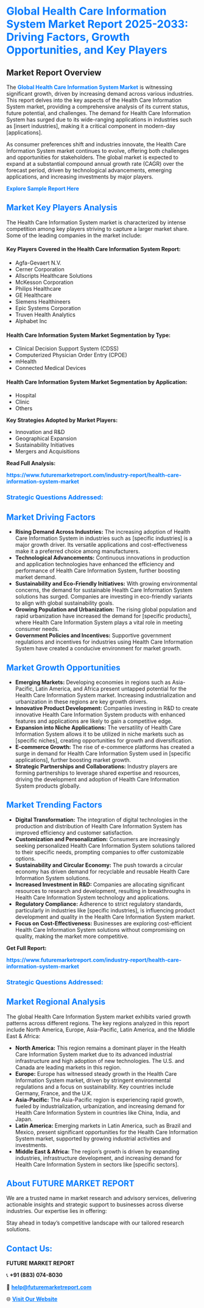 <h1 style="color: #007BFF;">Global Health Care Information System Market Report 2025-2033: Driving Factors, Growth Opportunities, and Key Players</h1>

<section id="overview">
<h2>Market Report Overview</h2>
<p>The <a href="https://www.futuremarketreport.com/industry-report/health-care-information-system-market" style="color: #007BFF; text-decoration: none;"><strong>Global Health Care Information System Market</strong></a> is witnessing significant growth, driven by increasing demand across various industries. This report delves into the key aspects of the Health Care Information System market, providing a comprehensive analysis of its current status, future potential, and challenges. The demand for Health Care Information System has surged due to its wide-ranging applications in industries such as [insert industries], making it a critical component in modern-day [applications].</p>
<p>As consumer preferences shift and industries innovate, the Health Care Information System market continues to evolve, offering both challenges and opportunities for stakeholders. The global market is expected to expand at a substantial compound annual growth rate (CAGR) over the forecast period, driven by technological advancements, emerging applications, and increasing investments by major players.</p>
</section>

<section id="overview">
<p><a href="https://www.futuremarketreport.com/request-sample/reportId=98844" style="color: #007BFF; text-decoration: none;"><strong>Explore Sample Report Here</strong></a></p>
</section>

<section id="key-players">
<h2 style="color: #007BFF;">Market Key Players Analysis</h2>
<p>The Health Care Information System market is characterized by intense competition among key players striving to capture a larger market share. Some of the leading companies in the market include:</p>
<h4>Key Players Covered in the Health Care Information System Report:</h4>
<ul><li>Agfa-Gevaert N.V.</li><li>Cerner Corporation</li><li>Allscripts Healthcare Solutions</li><li>McKesson Corporation</li><li>Philips Healthcare</li><li>GE Healthcare</li><li>Siemens Healthineers</li><li>Epic Systems Corporation</li><li>Truven Health Analytics</li><li>Alphabet Inc</li></ul>
<h4>Health Care Information System Market Segmentation by Type:</h4>
<ul><li>Clinical Decision Support System (CDSS)</li><li>Computerized Physician Order Entry (CPOE)</li><li>mHealth</li><li>Connected Medical Devices</li></ul>

<h4>Health Care Information System Market Segmentation by Application:</h4>
<ul><li>Hospital</li><li>Clinic</li><li>Others</li></ul>
<p><strong>Key Strategies Adopted by Market Players:</strong></p>
<ul>
<li>Innovation and R&D</li>
<li>Geographical Expansion</li>
<li>Sustainability Initiatives</li>
<li>Mergers and Acquisitions</li>
</ul>
</section>

<section>
<p><strong>Read Full Analysis: </strong></p><a href="https://www.futuremarketreport.com/industry-report/health-care-information-system-market" style="color: #007BFF; text-decoration: none;"><strong>https://www.futuremarketreport.com/industry-report/health-care-information-system-market</strong></a>
<h3 style="color: #007BFF;">Strategic Questions Addressed:</h3>
</section>

<section id="driving-factors">
<h2 style="color: #007BFF;">Market Driving Factors</h2>
<ul>
<li><strong>Rising Demand Across Industries:</strong> The increasing adoption of Health Care Information System in industries such as [specific industries] is a major growth driver. Its versatile applications and cost-effectiveness make it a preferred choice among manufacturers.</li>
<li><strong>Technological Advancements:</strong> Continuous innovations in production and application technologies have enhanced the efficiency and performance of Health Care Information System, further boosting market demand.</li>
<li><strong>Sustainability and Eco-Friendly Initiatives:</strong> With growing environmental concerns, the demand for sustainable Health Care Information System solutions has surged. Companies are investing in eco-friendly variants to align with global sustainability goals.</li>
<li><strong>Growing Population and Urbanization:</strong> The rising global population and rapid urbanization have increased the demand for [specific products], where Health Care Information System plays a vital role in meeting consumer needs.</li>
<li><strong>Government Policies and Incentives:</strong> Supportive government regulations and incentives for industries using Health Care Information System have created a conducive environment for market growth.</li>
</ul>
</section>

<section id="growth-opportunities">
<h2 style="color: #007BFF;">Market Growth Opportunities</h2>
<ul>
<li><strong>Emerging Markets:</strong> Developing economies in regions such as Asia-Pacific, Latin America, and Africa present untapped potential for the Health Care Information System market. Increasing industrialization and urbanization in these regions are key growth drivers.</li>
<li><strong>Innovative Product Development:</strong> Companies investing in R&D to create innovative Health Care Information System products with enhanced features and applications are likely to gain a competitive edge.</li>
<li><strong>Expansion into Niche Applications:</strong> The versatility of Health Care Information System allows it to be utilized in niche markets such as [specific niches], creating opportunities for growth and diversification.</li>
<li><strong>E-commerce Growth:</strong> The rise of e-commerce platforms has created a surge in demand for Health Care Information System used in [specific applications], further boosting market growth.</li>
<li><strong>Strategic Partnerships and Collaborations:</strong> Industry players are forming partnerships to leverage shared expertise and resources, driving the development and adoption of Health Care Information System products globally.</li>
</ul>
</section>

<section id="trending-factors">
<h2 style="color: #007BFF;">Market Trending Factors</h2>
<ul>
<li><strong>Digital Transformation:</strong> The integration of digital technologies in the production and distribution of Health Care Information System has improved efficiency and customer satisfaction.</li>
<li><strong>Customization and Personalization:</strong> Consumers are increasingly seeking personalized Health Care Information System solutions tailored to their specific needs, prompting companies to offer customizable options.</li>
<li><strong>Sustainability and Circular Economy:</strong> The push towards a circular economy has driven demand for recyclable and reusable Health Care Information System solutions.</li>
<li><strong>Increased Investment in R&D:</strong> Companies are allocating significant resources to research and development, resulting in breakthroughs in Health Care Information System technology and applications.</li>
<li><strong>Regulatory Compliance:</strong> Adherence to strict regulatory standards, particularly in industries like [specific industries], is influencing product development and quality in the Health Care Information System market.</li>
<li><strong>Focus on Cost-Effectiveness:</strong> Businesses are exploring cost-efficient Health Care Information System solutions without compromising on quality, making the market more competitive.</li>
</ul>
</section>

<section>
<p><strong>Get Full Report: </strong></p><a href="https://www.futuremarketreport.com/industry-report/health-care-information-system-market" style="color: #007BFF; text-decoration: none;"><strong>https://www.futuremarketreport.com/industry-report/health-care-information-system-market</strong></a>
<h3 style="color: #007BFF;">Strategic Questions Addressed:</h3>
</section>


<section id="regional-analysis">
<h2 style="color: #007BFF;">Market Regional Analysis</h2>
<p>The global Health Care Information System market exhibits varied growth patterns across different regions. The key regions analyzed in this report include North America, Europe, Asia-Pacific, Latin America, and the Middle East & Africa:</p>
<ul>
<li><strong>North America:</strong> This region remains a dominant player in the Health Care Information System market due to its advanced industrial infrastructure and high adoption of new technologies. The U.S. and Canada are leading markets in this region.</li>
<li><strong>Europe:</strong> Europe has witnessed steady growth in the Health Care Information System market, driven by stringent environmental regulations and a focus on sustainability. Key countries include Germany, France, and the U.K.</li>
<li><strong>Asia-Pacific:</strong> The Asia-Pacific region is experiencing rapid growth, fueled by industrialization, urbanization, and increasing demand for Health Care Information System in countries like China, India, and Japan.</li>
<li><strong>Latin America:</strong> Emerging markets in Latin America, such as Brazil and Mexico, present significant opportunities for the Health Care Information System market, supported by growing industrial activities and investments.</li>
<li><strong>Middle East & Africa:</strong> The region’s growth is driven by expanding industries, infrastructure development, and increasing demand for Health Care Information System in sectors like [specific sectors].</li>
</ul>
</section>

<footer>
<h2 style="color: #007BFF;">About FUTURE MARKET REPORT</h2>
<p>We are a trusted name in market research and advisory services, delivering actionable insights and strategic support to businesses across diverse industries. Our expertise lies in offering:</p>

<p>Stay ahead in today’s competitive landscape with our tailored research solutions.</p>

<h2 style="color: #007BFF;">Contact Us:</h2>
<p><strong>FUTURE MARKET REPORT</strong></p>
<p>📞 <strong>+91 (883) 074-8030</strong></p>
<p>📧 <strong><a href="mailto:help@futuremarketreport.com" style="color: #007BFF;">help@futuremarketreport.com</a></strong></p>
<p>🌐 <strong><a href="https://www.futuremarketreport.com/" style="color: #007BFF;">Visit Our Website</a></strong></p>
</footer>